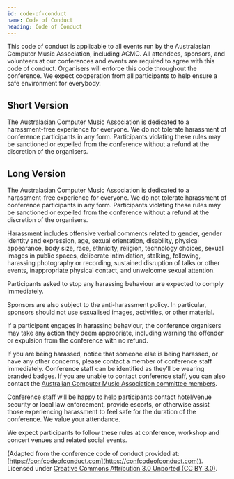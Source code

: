 ```yaml
---
id: code-of-conduct
name: Code of Conduct
heading: Code of Conduct
---
```


This code of conduct is applicable to all events run by the Australasian Computer Music Association, including ACMC. All attendees, sponsors, and volunteers at our conferences and events are required to agree with this code of conduct. Organisers will enforce this code throughout the conference. We expect cooperation from all participants to help ensure a safe environment for everybody.

## Short Version

The Australasian Computer Music Association is dedicated to a harassment-free experience for everyone. We do not tolerate harassment of conference participants in any form. Participants violating these rules may be sanctioned or expelled from the conference without a refund at the discretion of the organisers.

## Long Version

The Australasian Computer Music Association is dedicated to a harassment-free experience for everyone. We do not tolerate harassment of conference participants in any form. Participants violating these rules may be sanctioned or expelled from the conference without a refund at the discretion of the organisers.

Harassment includes offensive verbal comments related to gender, gender identity and expression, age, sexual orientation, disability, physical appearance, body size, race, ethnicity, religion, technology choices, sexual images in public spaces, deliberate intimidation, stalking, following, harassing photography or recording, sustained disruption of talks or other events, inappropriate physical contact, and unwelcome sexual attention.

Participants asked to stop any harassing behaviour are expected to comply immediately.

Sponsors are also subject to the anti-harassment policy. In particular, sponsors should not use sexualised images, activities, or other material.

If a participant engages in harassing behaviour, the conference organisers may take any action they deem appropriate, including warning the offender or expulsion from the conference with no refund.

If you are being harassed, notice that someone else is being harassed, or have any other concerns, please contact a member of conference staff immediately. Conference staff can be identified as they’ll be wearing branded badges. If you are unable to contact conference staff, you can also contact the [Australian Computer Music Association committee members](http://computermusic.org.au/committee/).

Conference staff will be happy to help participants contact hotel/venue security or local law enforcement, provide escorts, or otherwise assist those experiencing harassment to feel safe for the duration of the conference. We value your attendance.

We expect participants to follow these rules at conference, workshop and concert venues and related social events.

(Adapted from the conference code of conduct provided at: [https://confcodeofconduct.com](https://confcodeofconduct.com)). Licensed under [Creative Commons Attribution 3.0 Unported (CC BY 3.0)](https://creativecommons.org/licenses/by/3.0/deed.en_US).
